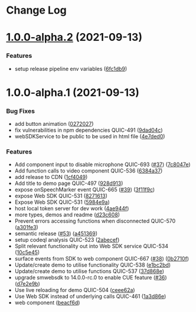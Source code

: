 # Change Log

# [1.0.0-alpha.2](https://github.com/soulmachines/sm-web-component/compare/1.0.0-alpha.1...1.0.0-alpha.2) (2021-09-13)


### Features

* setup release pipeline env variables ([6fc1db9](https://github.com/soulmachines/sm-web-component/commit/6fc1db9be02fa198b797b96fef216848a55efff9))

# 1.0.0-alpha.1 (2021-09-13)


### Bug Fixes

* add button animation ([0272027](https://github.com/soulmachines/sm-web-component/commit/0272027a934dfb16e354f9c8db8d80f4279fa10a))
* fix vulnerabilities in npm dependencies QUIC-491 ([9dad04c](https://github.com/soulmachines/sm-web-component/commit/9dad04c66d12821e4a97c953dba4a25b4ef1697a))
* webSDKService to be public to be used in html file ([4e7ded0](https://github.com/soulmachines/sm-web-component/commit/4e7ded058b61d3bcf94767025cfab779a7220dd0))


### Features

* Add component input to disable microphone QUIC-693 ([#37](https://github.com/soulmachines/sm-web-component/issues/37)) ([7c8047e](https://github.com/soulmachines/sm-web-component/commit/7c8047e99e1ee8b810e2ad792f626ad0ede77f67))
* Add function calls to video component QUIC-536 ([6384a37](https://github.com/soulmachines/sm-web-component/commit/6384a37ec740ba9c3b5ab0017d1221d6a10274eb))
* add release to CDN ([1cf4049](https://github.com/soulmachines/sm-web-component/commit/1cf404988684c02720a8c8864e4bab1d5fe453f8))
* Add title to demo page QUIC-497 ([928d913](https://github.com/soulmachines/sm-web-component/commit/928d91368a795df08424d6c5c5c1f8ebe4415d21))
* expose onSpeechMarker event QUIC-665 ([#39](https://github.com/soulmachines/sm-web-component/issues/39)) ([3f11f9c](https://github.com/soulmachines/sm-web-component/commit/3f11f9cfba588c83c53f79f20ba4b5f4ad33ea04))
* expose Web SDK QUIC-531 ([8271613](https://github.com/soulmachines/sm-web-component/commit/82716138c8fdd6a6e24da272ba3f1565519472a5))
* Expose Web SDK QUIC-531 ([5984e9a](https://github.com/soulmachines/sm-web-component/commit/5984e9aadd778a788618ce2558f05c7f3b008c27))
* host local token server for dev work ([4ae944f](https://github.com/soulmachines/sm-web-component/commit/4ae944f9a07e9e68cea64084485e2e7c45883154))
* more types, demos and readme ([d23c608](https://github.com/soulmachines/sm-web-component/commit/d23c608d57a8939ed78d0aa02764c1364a6b6cd3))
* Prevent errors accessing functions when disconnected QUIC-570 ([a301fe3](https://github.com/soulmachines/sm-web-component/commit/a301fe3fd0d6949cab48e4f1b500c857a032be40))
* semantic release ([#53](https://github.com/soulmachines/sm-web-component/issues/53)) ([a451369](https://github.com/soulmachines/sm-web-component/commit/a451369589a7acfbe809c2a9274411c67891f3ed))
* setup codeql analysis QUIC-523 ([2abecef](https://github.com/soulmachines/sm-web-component/commit/2abecef0e4ca3c93040f41b77ad881f4176acc80))
* Split relevant functionality out into Web SDK service QUIC-534 ([10c5e45](https://github.com/soulmachines/sm-web-component/commit/10c5e450a0f00cf40e99f0e2a04211cae837345a))
* surface events from SDK to web component QUIC-667 ([#38](https://github.com/soulmachines/sm-web-component/issues/38)) ([0b2710f](https://github.com/soulmachines/sm-web-component/commit/0b2710f49aa70886e0b779a1323c4876dc5c0ddf))
* Update/create demo to utilise functionality QUIC-538 ([e1bc2bd](https://github.com/soulmachines/sm-web-component/commit/e1bc2bdb963b5f0404a987c3649ccc830bc1a20b))
* Update/create demo to utilise functions QUIC-537 ([37d868e](https://github.com/soulmachines/sm-web-component/commit/37d868e05325dea4109cd56c55872a2e195fcb76))
* upgrade smwebsdk to 14.0.0-rc.0 to enable CUE feature ([#36](https://github.com/soulmachines/sm-web-component/issues/36)) ([d7e2e9b](https://github.com/soulmachines/sm-web-component/commit/d7e2e9b7b6f0bbd43c9f969e93c1c57d4d78fa72))
* Use live reloading for demo QUIC-504 ([ceee62a](https://github.com/soulmachines/sm-web-component/commit/ceee62a218d144cbf59aa03b811d350462add989))
* Use Web SDK instead of underlying calls QUIC-461 ([1a3d86e](https://github.com/soulmachines/sm-web-component/commit/1a3d86e743cd6a935c81f187f62cd9ad80dbf502))
* web component ([beacf6d](https://github.com/soulmachines/sm-web-component/commit/beacf6d41ce5f6a74cf39233fec33b8d1ec3b1ff))
